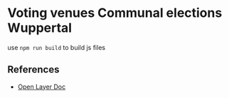 # Voting venues Communal elections Wuppertal

use `npm run build` to build js files

## References

- [Open Layer Doc](https://openlayers.org/en/latest/)
